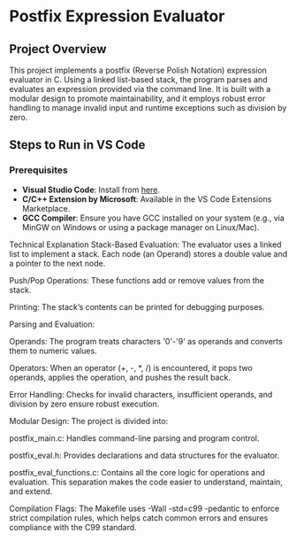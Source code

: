 # Postfix Expression Evaluator

## Project Overview

This project implements a postfix (Reverse Polish Notation) expression evaluator in C. Using a linked list-based stack, the program parses and evaluates an expression provided via the command line. 
It is built with a modular design to promote maintainability, and it employs robust error handling to manage invalid input and runtime exceptions such as division by zero.


## Steps to Run in VS Code

### Prerequisites

- **Visual Studio Code**: Install from [here](https://code.visualstudio.com/).
- **C/C++ Extension by Microsoft**: Available in the VS Code Extensions Marketplace.
- **GCC Compiler**: Ensure you have GCC installed on your system (e.g., via MinGW on Windows or using a package manager on Linux/Mac).

Technical Explanation
Stack-Based Evaluation:
The evaluator uses a linked list to implement a stack. Each node (an Operand) stores a double value and a pointer to the next node.

Push/Pop Operations: These functions add or remove values from the stack.

Printing: The stack’s contents can be printed for debugging purposes.

Parsing and Evaluation:

Operands: The program treats characters '0'-'9' as operands and converts them to numeric values.

Operators: When an operator (+, -, *, /) is encountered, it pops two operands, applies the operation, and pushes the result back.

Error Handling: Checks for invalid characters, insufficient operands, and division by zero ensure robust execution.

Modular Design:
The project is divided into:

postfix_main.c: Handles command-line parsing and program control.

postfix_eval.h: Provides declarations and data structures for the evaluator.

postfix_eval_functions.c: Contains all the core logic for operations and evaluation. This separation makes the code easier to understand, maintain, and extend.

Compilation Flags:
The Makefile uses -Wall -std=c99 -pedantic to enforce strict compilation rules, which helps catch common errors and ensures compliance with the C99 standard.



